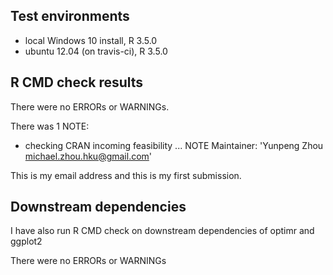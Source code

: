 ## Test environments
* local Windows 10 install, R 3.5.0
* ubuntu 12.04 (on travis-ci), R 3.5.0

## R CMD check results
There were no ERRORs or WARNINGs.

There was 1 NOTE:

* checking CRAN incoming feasibility ... NOTE
Maintainer: 'Yunpeng Zhou <michael.zhou.hku@gmail.com>'

This is my email address and this is my first submission.

## Downstream dependencies
I have also run R CMD check on downstream dependencies of optimr and ggplot2

There were no ERRORs or WARNINGs